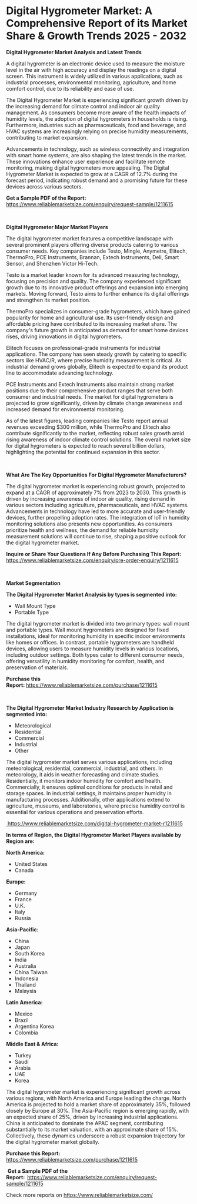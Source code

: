<p><h1>Digital Hygrometer Market: A Comprehensive Report of its Market Share & Growth Trends 2025 - 2032</h1></p><p><strong>Digital Hygrometer Market Analysis and Latest Trends</strong></p>
<p><p>A digital hygrometer is an electronic device used to measure the moisture level in the air with high accuracy and display the readings on a digital screen. This instrument is widely utilized in various applications, such as industrial processes, environmental monitoring, agriculture, and home comfort control, due to its reliability and ease of use.</p><p>The Digital Hygrometer Market is experiencing significant growth driven by the increasing demand for climate control and indoor air quality management. As consumers become more aware of the health impacts of humidity levels, the adoption of digital hygrometers in households is rising. Furthermore, industries such as pharmaceuticals, food and beverage, and HVAC systems are increasingly relying on precise humidity measurements, contributing to market expansion.</p><p>Advancements in technology, such as wireless connectivity and integration with smart home systems, are also shaping the latest trends in the market. These innovations enhance user experience and facilitate remote monitoring, making digital hygrometers more appealing. The Digital Hygrometer Market is expected to grow at a CAGR of 12.7% during the forecast period, indicating robust demand and a promising future for these devices across various sectors.</p></p>
<p><strong>Get a Sample PDF of the Report:&nbsp;</strong> <a href="https://www.reliablemarketsize.com/enquiry/request-sample/1211615?utm_campaign=2478&utm_medium=2&utm_source=Github&utm_content=ia&utm_term=24032025&utm_id=digital-hygrometer">https://www.reliablemarketsize.com/enquiry/request-sample/1211615</a></p>
<p>&nbsp;</p>
<p><strong>Digital Hygrometer Major Market Players</strong></p>
<p><p>The digital hygrometer market features a competitive landscape with several prominent players offering diverse products catering to various consumer needs. Key companies include Testo, Mingle, Anymetre, Elitech, ThermoPro, PCE Instruments, Brannan, Extech Instruments, Deli, Smart Sensor, and Shenzhen Victor Hi-Tech.</p><p>Testo is a market leader known for its advanced measuring technology, focusing on precision and quality. The company experienced significant growth due to its innovative product offerings and expansion into emerging markets. Moving forward, Testo aims to further enhance its digital offerings and strengthen its market position.</p><p>ThermoPro specializes in consumer-grade hygrometers, which have gained popularity for home and agricultural use. Its user-friendly design and affordable pricing have contributed to its increasing market share. The company's future growth is anticipated as demand for smart home devices rises, driving innovations in digital hygrometers.</p><p>Elitech focuses on professional-grade instruments for industrial applications. The company has seen steady growth by catering to specific sectors like HVAC/R, where precise humidity measurement is critical. As industrial demand grows globally, Elitech is expected to expand its product line to accommodate advancing technology.</p><p>PCE Instruments and Extech Instruments also maintain strong market positions due to their comprehensive product ranges that serve both consumer and industrial needs. The market for digital hygrometers is projected to grow significantly, driven by climate change awareness and increased demand for environmental monitoring.</p><p>As of the latest figures, leading companies like Testo report annual revenues exceeding $300 million, while ThermoPro and Elitech also contribute significantly to the market, reflecting robust sales growth amid rising awareness of indoor climate control solutions. The overall market size for digital hygrometers is expected to reach several billion dollars, highlighting the potential for continued expansion in this sector.</p></p>
<p>&nbsp;</p>
<p><strong>What Are The Key Opportunities For Digital Hygrometer Manufacturers?</strong></p>
<p><p>The digital hygrometer market is experiencing robust growth, projected to expand at a CAGR of approximately 7% from 2023 to 2030. This growth is driven by increasing awareness of indoor air quality, rising demand in various sectors including agriculture, pharmaceuticals, and HVAC systems. Advancements in technology have led to more accurate and user-friendly devices, further propelling adoption rates. The integration of IoT in humidity monitoring solutions also presents new opportunities. As consumers prioritize health and wellness, the demand for reliable humidity measurement solutions will continue to rise, shaping a positive outlook for the digital hygrometer market.</p></p>
<p><strong>Inquire or Share Your Questions If Any Before Purchasing This Report:</strong> <a href="https://www.reliablemarketsize.com/enquiry/pre-order-enquiry/1211615?utm_campaign=2478&utm_medium=2&utm_source=Github&utm_content=ia&utm_term=24032025&utm_id=digital-hygrometer">https://www.reliablemarketsize.com/enquiry/pre-order-enquiry/1211615</a></p>
<p>&nbsp;</p>
<p><strong>Market Segmentation</strong></p>
<p><strong>The Digital Hygrometer Market Analysis by types is segmented into:</strong></p>
<p><ul><li>Wall Mount Type</li><li>Portable Type</li></ul></p>
<p><p>The digital hygrometer market is divided into two primary types: wall mount and portable types. Wall mount hygrometers are designed for fixed installations, ideal for monitoring humidity in specific indoor environments like homes or offices. In contrast, portable hygrometers are handheld devices, allowing users to measure humidity levels in various locations, including outdoor settings. Both types cater to different consumer needs, offering versatility in humidity monitoring for comfort, health, and preservation of materials.</p></p>
<p><strong>Purchase this Report:&nbsp;</strong><a href="https://www.reliablemarketsize.com/purchase/1211615?utm_campaign=2478&utm_medium=2&utm_source=Github&utm_content=ia&utm_term=24032025&utm_id=digital-hygrometer">https://www.reliablemarketsize.com/purchase/1211615</a></p>
<p>&nbsp;</p>
<p><strong>The Digital Hygrometer Market Industry Research by Application is segmented into:</strong></p>
<p><ul><li>Meteorological</li><li>Residential</li><li>Commercial</li><li>Industrial</li><li>Other</li></ul></p>
<p><p>The digital hygrometer market serves various applications, including meteorological, residential, commercial, industrial, and others. In meteorology, it aids in weather forecasting and climate studies. Residentially, it monitors indoor humidity for comfort and health. Commercially, it ensures optimal conditions for products in retail and storage spaces. In industrial settings, it maintains proper humidity in manufacturing processes. Additionally, other applications extend to agriculture, museums, and laboratories, where precise humidity control is essential for various operations and preservation efforts.</p></p>
<p><a href="https://www.reliablemarketsize.com/digital-hygrometer-market-r1211615?utm_campaign=2478&utm_medium=2&utm_source=Github&utm_content=ia&utm_term=24032025&utm_id=digital-hygrometer">&nbsp;https://www.reliablemarketsize.com/digital-hygrometer-market-r1211615</a></p>
<p><strong>In terms of Region, the Digital Hygrometer Market Players available by Region are:</strong></p>
<p>
    <p> <strong> North America: </strong>
        <ul>
            <li>United States</li>
            <li>Canada</li>
        </ul>
        </p> 
    <p> <strong> Europe: </strong>
        <ul>
            <li>Germany</li>
            <li>France</li>
            <li>U.K.</li>
            <li>Italy</li>
            <li>Russia</li>
        </ul>
        </p> 
    <p> <strong> Asia-Pacific: </strong>
        <ul>
            <li>China</li>
            <li>Japan</li>
            <li>South Korea</li>
            <li>India</li>
            <li>Australia</li>
            <li>China Taiwan</li>
            <li>Indonesia</li>
            <li>Thailand</li>
            <li>Malaysia</li>
        </ul>
        </p> 
    <p> <strong> Latin America: </strong>
        <ul>
            <li>Mexico</li>
            <li>Brazil</li>
            <li>Argentina Korea</li>
            <li>Colombia</li>
        </ul>
        </p> 
    <p> <strong> Middle East & Africa: </strong>
        <ul>
            <li>Turkey</li>
            <li>Saudi</li>
            <li>Arabia</li>
            <li>UAE</li>
            <li>Korea</li>
        </ul>
    </p>
    </p>
<p><p>The digital hygrometer market is experiencing significant growth across various regions, with North America and Europe leading the charge. North America is projected to hold a market share of approximately 35%, followed closely by Europe at 30%. The Asia-Pacific region is emerging rapidly, with an expected share of 25%, driven by increasing industrial applications. China is anticipated to dominate the APAC segment, contributing substantially to its market valuation, with an approximate share of 15%. Collectively, these dynamics underscore a robust expansion trajectory for the digital hygrometer market globally.</p></p>
<p><strong>Purchase this Report: </strong><a href="https://www.reliablemarketsize.com/purchase/1211615?utm_campaign=2478&utm_medium=2&utm_source=Github&utm_content=ia&utm_term=24032025&utm_id=digital-hygrometer">https://www.reliablemarketsize.com/purchase/1211615</a></p>
<p>&nbsp;<strong>Get a Sample PDF of the Report:&nbsp;&nbsp;</strong><a href="https://www.reliablemarketsize.com/enquiry/request-sample/1211615?utm_campaign=2478&utm_medium=2&utm_source=Github&utm_content=ia&utm_term=24032025&utm_id=digital-hygrometer">https://www.reliablemarketsize.com/enquiry/request-sample/1211615</a></p>
<p><strong></strong></p>
<p>Check more reports on <a href="https://www.reliablemarketsize.com/?utm_campaign=2478&utm_medium=2&utm_source=Github&utm_content=ia&utm_term=24032025&utm_id=digital-hygrometer">https://www.reliablemarketsize.com/</a></p>